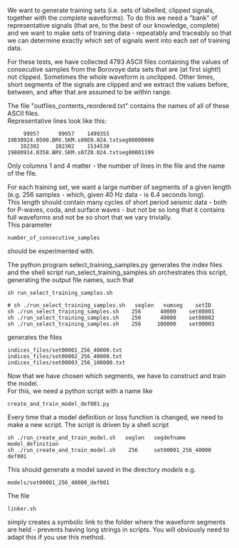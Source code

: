 We want to generate training sets (i.e. sets of labelled, clipped signals, together with the complete waveforms).
To do this we need a "bank" of representative signals (that are, to the best of our knowledge, complete) and we want to make sets of training data - repeatably and traceably so that we can determine exactly which set of
signals went into each set of training data.  

For these tests, we have collected 4793 ASCII files containing the values of consecutive samples from the Borovoye data sets that are (at first sight!) not clipped. Sometimes the whole waveform is unclipped. Other times, short segments of the signals are clipped and we extract the values before, between, and after that are assumed to be within range.  

The file "outfiles_contents_reordered.txt" contains the names of all of these ASCII files.  
Representative lines look like this:  

```
     99957      99957    1499355 19830924.0500.BRV.SKM.s09E0.024.txtseg00000000
    102302     102302    1534530 19880914.0358.BRV.SKM.s07Z0.024.txtseg00001199
```

Only columns 1 and 4 matter - the number of lines in the file and the name of the file.  

For each training set, we want a large number of segments of a given length
(e.g. 256 samples - which, given 40 Hz data - is 6.4 seconds long).  
This length should contain many cycles of short period seismic data - both
for P-waves, coda, and surface waves - but not be so long that it contains full waveforms
and not be so short that we vary trivially.  
This parameter  
```
number_of_consecutive_samples
```
should be experimented with.  

The python program select_training_samples.py generates the index files and the shell script
run_select_training_samples.sh orchestrates this script, generating the output file names,
such that  

```
sh run_select_training_samples.sh

# sh ./run_select_training_samples.sh   seglen   numseg    setID
sh ./run_select_training_samples.sh    256      40000    set00001
sh ./run_select_training_samples.sh    256      40000    set00002
sh ./run_select_training_samples.sh    256     100000    set00003
```

generates the files

```
indices_files/set00001_256_40000.txt
indices_files/set00002_256_40000.txt
indices_files/set00003_256_100000.txt
```

Now that we have chosen which segments, we have to construct and train the model.  
For this, we need a python script with a name like  
```
create_and_train_model_def001.py
```

Every time that a model definition or loss function is changed, we need to make a new script.
The script is driven by a shell script  
```
sh ./run_create_and_train_model.sh   seglen   segdefname            model_definition
sh ./run_create_and_train_model.sh    256     set00001_256_40000    def001
```

This should generate a model saved in the directory *models* e.g.
```
models/set00001_256_40000_def001
```

The file 
```
linker.sh
```
simply creates a symbolic link to the folder where the waveform segments are held - prevents having long strings in scripts. You will obviously need to adapt this if you use this method.  
